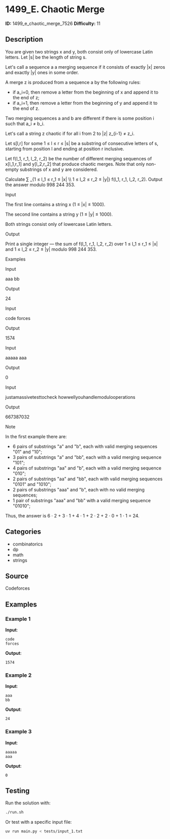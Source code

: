 # 1499_E. Chaotic Merge

**ID:** 1499_e_chaotic_merge_7526
**Difficulty:** 11

## Description

You are given two strings x and y, both consist only of lowercase Latin letters. Let |s| be the length of string s.

Let's call a sequence a a merging sequence if it consists of exactly |x| zeros and exactly |y| ones in some order.

A merge z is produced from a sequence a by the following rules:

  * if a_i=0, then remove a letter from the beginning of x and append it to the end of z;
  * if a_i=1, then remove a letter from the beginning of y and append it to the end of z.



Two merging sequences a and b are different if there is some position i such that a_i ≠ b_i.

Let's call a string z chaotic if for all i from 2 to |z| z_{i-1} ≠ z_i.

Let s[l,r] for some 1 ≤ l ≤ r ≤ |s| be a substring of consecutive letters of s, starting from position l and ending at position r inclusive.

Let f(l_1, r_1, l_2, r_2) be the number of different merging sequences of x[l_1,r_1] and y[l_2,r_2] that produce chaotic merges. Note that only non-empty substrings of x and y are considered.

Calculate ∑ _{1 ≤ l_1 ≤ r_1 ≤ |x| \\\ 1 ≤ l_2 ≤ r_2 ≤ |y|} f(l_1, r_1, l_2, r_2). Output the answer modulo 998 244 353.

Input

The first line contains a string x (1 ≤ |x| ≤ 1000).

The second line contains a string y (1 ≤ |y| ≤ 1000).

Both strings consist only of lowercase Latin letters.

Output

Print a single integer — the sum of f(l_1, r_1, l_2, r_2) over 1 ≤ l_1 ≤ r_1 ≤ |x| and 1 ≤ l_2 ≤ r_2 ≤ |y| modulo 998 244 353.

Examples

Input


aaa
bb


Output


24


Input


code
forces


Output


1574


Input


aaaaa
aaa


Output


0


Input


justamassivetesttocheck
howwellyouhandlemodulooperations


Output


667387032

Note

In the first example there are:

  * 6 pairs of substrings "a" and "b", each with valid merging sequences "01" and "10";
  * 3 pairs of substrings "a" and "bb", each with a valid merging sequence "101";
  * 4 pairs of substrings "aa" and "b", each with a valid merging sequence "010";
  * 2 pairs of substrings "aa" and "bb", each with valid merging sequences "0101" and "1010";
  * 2 pairs of substrings "aaa" and "b", each with no valid merging sequences;
  * 1 pair of substrings "aaa" and "bb" with a valid merging sequence "01010";



Thus, the answer is 6 ⋅ 2 + 3 ⋅ 1 + 4 ⋅ 1 + 2 ⋅ 2 + 2 ⋅ 0 + 1 ⋅ 1 = 24.

## Categories

- combinatorics
- dp
- math
- strings

## Source

Codeforces

## Examples

### Example 1

**Input**:
```
code
forces
```

**Output**:
```
1574
```

### Example 2

**Input**:
```
aaa
bb
```

**Output**:
```
24
```

### Example 3

**Input**:
```
aaaaa
aaa
```

**Output**:
```
0
```


## Testing

Run the solution with:

```bash
./run.sh
```

Or test with a specific input file:

```bash
uv run main.py < tests/input_1.txt
```
